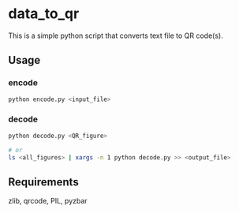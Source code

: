 # data_to_qr

This is a simple python script that converts text file to QR code(s).

## Usage

### encode

```bash
python encode.py <input_file>
```

### decode

```bash
python decode.py <QR_figure>

# or
ls <all_figures> | xargs -n 1 python decode.py >> <output_file>
```

## Requirements

zlib, qrcode, PIL, pyzbar
